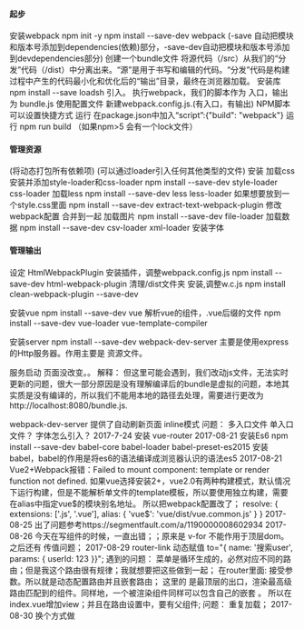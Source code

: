 #### 起步
安装webpack
    npm init -y
    npm install --save-dev webpack
    (-save 自动把模块和版本号添加到dependencies(依赖)部分，-save-dev自动把模块和版本号添加到devdependencies部分)
创建一个bundle文件
    将源代码（/src）从我们的“分发”代码（/dist）中分离出来。“源”是用于书写和编辑的代码。“分发”代码是构建过程中产生的代码最小化和优化后的“输出”目录，最终在浏览器加载。
    安装库 
        npm install --save loadsh
    引入。
    执行webpack，我们的脚本作为 入口，输出为 bundle.js
使用配置文件
    新建webpack.config.js.(有入口，有输出)
NPM脚本
    可以设置快捷方式 运行
     在package.json中加入“script”:{"build": "webpack"}
    运行 npm run build
（如果npm>5 会有一个lock文件）
#### 管理资源
(将动态打包所有依赖项)
(可以通过loader引入任何其他类型的文件)
安装
加载css
    安装并添加style-loader和css-loader
    npm install --save-dev style-loader css-loader
     加载less
     npm install --save-dev less less-loader
     如果想要放到一个style.css里面
        npm install --save-dev extract-text-webpack-plugin
        修改webpack配置
        合并到一起
加载图片
    npm install --save-dev file-loader
加载数据
    npm install --save-dev csv-loader xml-loader
 安装字体

#### 管理输出
设定 HtmlWebpackPlugin
安装插件，调整webpack.config.js
    npm install --save-dev html-webpack-plugin
清理/dist文件夹
安装,调整w.c.js
npm install clean-webpack-plugin --save-dev

安装vue
npm install --save-dev vue
 解析vue的组件，.vue后缀的文件
npm install --save-dev vue-loader vue-template-compiler

安装server
npm install --save-dev webpack-dev-server
主要是使用express的Http服务器。作用主要是 资源文件。

服务启动 页面没改变。。
解释： 但这里可能会遇到，我们改动js文件，无法实时更新的问题，很大一部分原因是没有理解编译后的bundle是虚拟的问题，本地其实质是没有编译的，所以我们不能用本地的路径去处理，需要进行更改为http://localhost:8080/bundle.js.

webpack-dev-server 提供了自动刷新页面 inline模式
问题： 
多入口文件 单入口文件？
字体怎么引入？
2017-7-24
安装 vue-router
2017-08-21
安装Es6
npm install --save-dev babel-core babel-loader babel-preset-es2015 安装babel，babel的作用是将es6的语法编译成浏览器认识的语法es5
2017-08-21
Vue2+Webpack报错：Failed to mount component: template or render function not defined.
如果vue选择安装2+，vue2.0有两种构建模式，默认情况下运行构建，但是不能解析单文件的template模板，所以要使用独立构建，需要在alias中指定vue$的模块别名地址。
所以把webpack配置改了；
 resolve: {
        extensions: ['.js', '.vue'],
        alias: {
          'vue$': 'vue/dist/vue.common.js'
        }
    }
2017-08-25
出了问题参考https://segmentfault.com/a/1190000008602934
2017-08-26
今天在写组件的时候，一直出错；；原来是 v-for 不能作用于顶层dom。之后还有 传值问题；
2017-08-29
router-link 动态赋值
to="{ name: '搜索user', params: { userId: 123 }}";
遇到的问题： 菜单是循环生成的，必然对应不同的路由；但是我这个路由很有规律；我就想要把这些做到一起；
在router里面: 接受参数。所以就是动态配置路由并且嵌套路由；
这里的 <router-view> 是最顶层的出口，渲染最高级路由匹配到的组件。同样地，一个被渲染组件同样可以包含自己的嵌套 <router-view>。
所以在index.vue增加view；并且在路由设置中，要有父组件;
问题： 重复加载；
2017-08-30
换个方式做